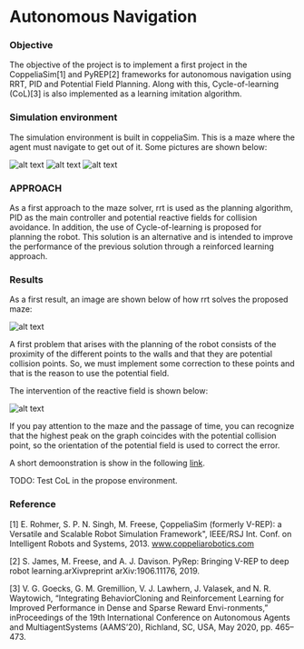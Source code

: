 # Autonomous Navigation

### Objective

The objective of the project is to implement a first project in the CoppeliaSim[1] and PyREP[2] frameworks for autonomous navigation using RRT, PID and Potential Field Planning. Along with this, Cycle-of-learning (CoL)[3] is also implemented as a learning imitation algorithm.

### Simulation environment

The simulation environment is built in coppeliaSim. This is a maze where the agent must navigate to get out of it. Some pictures are shown below:

![alt text](https://github.com/JoseVillagranE/Navigation_Project_PyRep/master/images/lab.png)
![alt text](https://github.com/JoseVillagranE/Navigation_Project_PyRep/master/images/lab_over.png)
![alt text](https://github.com/JoseVillagranE/Navigation_Project_PyRep/master/images/pioneer.png)

### APPROACH

As a first approach to the maze solver, rrt is used as the planning algorithm, PID as the main controller and potential reactive fields for collision avoidance. In addition, the use of Cycle-of-learning is proposed for planning the robot. This solution is an alternative and is intended to improve the performance of the previous solution through a reinforced learning approach.

### Results

As a first result, an image are shown below of how rrt solves the proposed maze:

![alt text](https://github.com/JoseVillagranE/Navigation_Project_PyRep/master/images/rrt_planning_map.png)

A first problem that arises with the planning of the robot consists of the proximity of the different points to the walls and that they are potential collision points. So, we must implement some correction to these points and that is the reason to use the potential field.

The intervention of the reactive field is shown below:

![alt text](https://github.com/JoseVillagranE/Navigation_Project_PyRep/master/images/PF_graphs.png)

If you pay attention to the maze and the passage of time, you can recognize that the highest peak on the graph coincides with the potential collision point, so the orientation of the potential field is used to correct the error.

A short demoonstration is show in the following [link](https://drive.google.com/file/d/1VMGoldeVQoIdF3q4CmF4PHKdsQIivmui/view?usp=sharing).

TODO: Test CoL in the propose environment.

### Reference

[1] E. Rohmer, S. P. N. Singh, M. Freese, ÇoppeliaSim (formerly V-REP): a Versatile and Scalable Robot Simulation Framework", IEEE/RSJ Int. Conf. on Intelligent Robots and Systems, 2013. www.coppeliarobotics.com

[2] S. James, M. Freese, and A. J. Davison. PyRep: Bringing V-REP to deep robot learning.arXivpreprint arXiv:1906.11176, 2019.

[3] V. G. Goecks, G. M. Gremillion, V. J. Lawhern, J. Valasek, and N. R. Waytowich, “Integrating BehaviorCloning and Reinforcement Learning for Improved Performance in Dense and Sparse Reward Envi-ronments,” inProceedings of the 19th International Conference on Autonomous Agents and MultiagentSystems (AAMS’20), Richland, SC, USA, May 2020, pp. 465–473.
